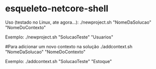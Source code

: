 # esqueleto-netcore-shell

Uso (testado no Linux, ate agora...): 
./newproject.sh "NomeDaSolucao" "NomeDoContexto"

Exemplo: 
./newproject.sh "SolucaoTeste" "Usuarios"

#Para adicionar um novo contexto na solução
./addcontext.sh "NomeDaSolucao" "NomeDoContexto"

Exemplo: 
./addcontext.sh "SolucaoTeste" "Estoque"
